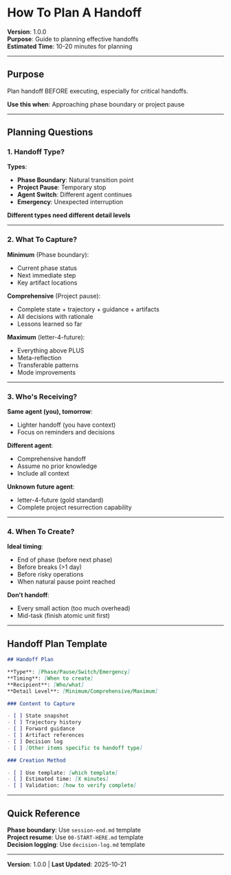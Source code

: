 # How To Plan A Handoff

**Version**: 1.0.0  
**Purpose**: Guide to planning effective handoffs  
**Estimated Time**: 10-20 minutes for planning

---

## Purpose

Plan handoff BEFORE executing, especially for critical handoffs.

**Use this when**: Approaching phase boundary or project pause

---

## Planning Questions

### 1. Handoff Type?

**Types**:
- **Phase Boundary**: Natural transition point
- **Project Pause**: Temporary stop
- **Agent Switch**: Different agent continues
- **Emergency**: Unexpected interruption

**Different types need different detail levels**

---

### 2. What To Capture?

**Minimum** (Phase boundary):
- Current phase status
- Next immediate step
- Key artifact locations

**Comprehensive** (Project pause):
- Complete state + trajectory + guidance + artifacts
- All decisions with rationale
- Lessons learned so far

**Maximum** (letter-4-future):
- Everything above PLUS
- Meta-reflection
- Transferable patterns
- Mode improvements

---

### 3. Who's Receiving?

**Same agent (you), tomorrow**:
- Lighter handoff (you have context)
- Focus on reminders and decisions

**Different agent**:
- Comprehensive handoff
- Assume no prior knowledge
- Include all context

**Unknown future agent**:
- letter-4-future (gold standard)
- Complete project resurrection capability

---

### 4. When To Create?

**Ideal timing**:
- End of phase (before next phase)
- Before breaks (>1 day)
- Before risky operations
- When natural pause point reached

**Don't handoff**:
- Every small action (too much overhead)
- Mid-task (finish atomic unit first)

---

## Handoff Plan Template

```markdown
## Handoff Plan

**Type**: [Phase/Pause/Switch/Emergency]
**Timing**: [When to create]
**Recipient**: [Who/what]
**Detail Level**: [Minimum/Comprehensive/Maximum]

### Content to Capture

- [ ] State snapshot
- [ ] Trajectory history
- [ ] Forward guidance
- [ ] Artifact references
- [ ] Decision log
- [ ] [Other items specific to handoff type]

### Creation Method

- [ ] Use template: [which template]
- [ ] Estimated time: [X minutes]
- [ ] Validation: [how to verify complete]
```

---

## Quick Reference

**Phase boundary**: Use `session-end.md` template  
**Project resume**: Use `00-START-HERE.md` template  
**Decision logging**: Use `decision-log.md` template

---

**Version**: 1.0.0 | **Last Updated**: 2025-10-21

